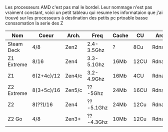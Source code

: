 
Les processeurs AMD c'est pas mal le bordel. Leur nommage n'est pas vraiment constant, voici un petit tableau qui resume les informataion que j'ai trouvé sur les processeurs à destination des petits pc prtoable basse conssomation la serie des Z

<table class="boxed">
	<thead>
		<tr>
			<th>Nom</th>
			<th>Coeur</th>
			<th>Arch.</th>
			<th>Freq</th>
			<th>Cache</th>
			<th>CU</th>
			<th>Arch.</th>
			<th>TDP</th>
			<th>Ram</th>
			<th>Console</th>
		</tr>
	</thead>
	<tbody>
		<tr>
			<td>Steam Deck</td><td>4/8</td><td>Zen2</td><td>2.4-3.5Ghz</td><td>?</td><td>8Cu</td><td>Rdna2</td><td>?</td><td>LPDDR5</td><td>Steam Deck</td>
		</tr>
		<tr>
			<td>Z1 Extreme</td><td>8/16</td><td>Zen4</td><td>3.3-5.1Ghz</td><td>16Mb</td><td>12CU</td><td>Rdna3</td><td>9-30W</td><td>DDR5/LPDDR5X</td><td>?</td>
		</tr>
		<tr>
			<td>Z1</td><td>6(2+4c)/12</td><td>Zen4/c</td><td>3.2-4.9Ghz</td><td>16Mb</td><td>4CU</td><td>Rdna3</td><td>9-30W</td><td>DDR5/LPDDR5X</td><td>?</td>
		</tr>
		<tr>
			<td>Z2 Extreme</td><td>8(3+5c)/16</td><td>Zen5/c</td><td>??-5Ghz</td><td>24Mb</td><td>16CU</td><td>Rdna3.5</td><td>15-35W</td><td>?</td><td>?</td>
		</tr>
		<tr>
			<td>Z2</td><td>8(??)/16</td><td>Zen4</td><td>??-5.1Ghz</td><td>24Mb</td><td>12Cu</td><td>Rdna3</td><td>15-30W</td><td>?</td><td>?</td>
		</tr>
		<tr>
			<td>Z2 Go</td><td>4/8</td><td>Zen3+</td><td>??-4.3Ghz</td><td>10Mb</td><td>12Cu</td><td>Rdna2</td><td>15-30W</td><td>?</td><td>?</td>
		</tr>
	</tbody>
</table>
	
